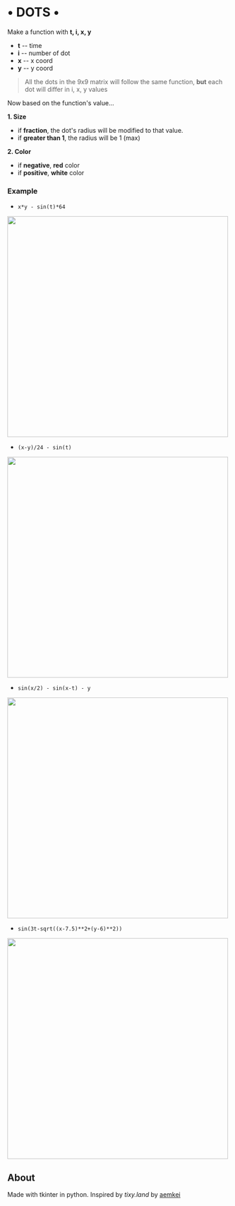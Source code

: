 # • DOTS •

Make a function with **t, i, x, y**
- **t** -- time
- **i** -- number of dot
- **x** -- x coord
- **y** -- y coord

> All the dots in the 9x9 matrix will follow the same function, **but** each dot will differ in i, x, y values

Now based on the function's value...

**1. Size**
- if **fraction**, the dot's radius will be modified to that value.
- if **greater than 1**, the radius will be 1 (max)

**2. Color**
- if **negative**, **red** color
- if **positive**, **white** color

### Example
- `x*y - sin(t)*64`

<img src=https://user-images.githubusercontent.com/70792552/215462442-b5941842-987e-4ff6-b4df-4b18da9b905d.gif width=500>

- `(x-y)/24 - sin(t)`

<img src=https://user-images.githubusercontent.com/70792552/215462314-f9f35d90-cedc-4542-968c-4b2e704e328e.gif width=500>

- `sin(x/2) - sin(x-t) - y`

<img src=https://user-images.githubusercontent.com/70792552/215463784-2333a77c-7532-4463-a879-ec785ca9837a.gif width=500>

- `sin(3t-sqrt((x-7.5)**2+(y-6)**2))`

<img src=https://user-images.githubusercontent.com/70792552/215463353-82f13b66-42b0-4bc3-8eee-cb8468f7ea09.gif width=500>

## About
Made with tkinter in python. Inspired by *tixy.land* by [aemkei](https://github.com/aemkei)
